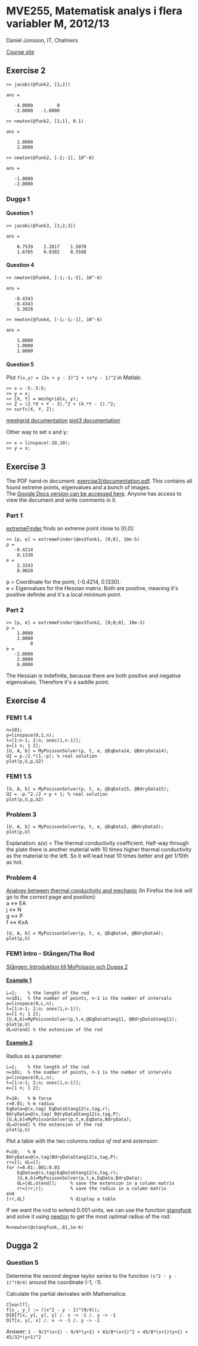 MVE255, Matematisk analys i flera variabler M, 2012/13
======================================================

Daniel Jonsson, IT, Chalmers

[Course site](http://www.math.chalmers.se/Math/Grundutb/CTH/mve255/1213/)

## Exercise 2

    >> jacobi(@funk2, [1;2])

    ans =

       -4.0000         0
       -2.0000   -1.0000

    >> newton(@funk2, [1;1], 0.1)

    ans =

        1.0000
        2.0000

    >> newton(@funk2, [-2;-1], 10^-6)

    ans =

       -1.0000
       -2.0000

### Dugga 1

#### Question 1

    >> jacobi(@funk3, [1;2;3])

    ans =

        0.7539    2.2617    1.5078
        1.6765    0.8382    0.5588

#### Question 4

    >> newton(@funk4, [-1;-1;-5], 10^-6)

    ans =

       -0.4343
       -0.4343
        5.3028

    >> newton(@funk4, [-1;-1;-1], 10^-6)

    ans =

        1.0000
        1.0000
        1.0000

#### Question 5

Plot `f(x,y) = (2x + y - 3)^2 + (x*y - 1)^2` in Matlab:

    >> x = -5:.5:5;
    >> y = x;
    >> [X, Y] = meshgrid(x, y);
    >> Z = (2.*X + Y - 3).^2 + (X.*Y - 1).^2;
    >> surfc(X, Y, Z);

[meshgrid documentation](http://www.mathworks.se/help/matlab/ref/meshgrid.html)
[plot3 documentation](http://www.mathworks.se/help/matlab/ref/plot3.html)

Other way to set x and y:

    >> x = linspace(-10,10);
    >> y = x;

## Exercise 3

The PDF hand-in document:
[exercise3/documentation.pdf](exercise3/documentation.pdf). This contains all
found extreme points, eigenvalues and a bunch of images.  
The [Google Docs version can be accessed
here](https://docs.google.com/document/d/1TpmuT33LReuyjWPvGgq1A2E5tpHZDUubNsesFsPfhVM/edit).
Anyone has access to view the document and write comments in it.

### Part 1

[extremeFinder](exercise3/extremeFinder.m) finds an extreme point close to
[0;0]:

    >> [p, e] = extremeFinder(@ex3funk1, [0;0], 10e-5)
    p =
       -0.4214
        0.1330
    e =
        2.3243
        8.9020

p = Coordinate for the point, (-0.4214, 0.1330).  
e = Eigenvalues for the Hessian matrix. Both are positive, meaning it's
positive definite and it's a local minimum point.

### Part 2

    >> [p, e] = extremeFinder(@ex3funk2, [0;0;0], 10e-5)
    p =
        1.0000
        2.0000
             0
    e =
       -2.0000
        2.0000
        6.0000

The Hessian is indefinite, because there are both positive and negative
eigenvalues. Therefore it's a saddle point.

## Exercise 4

### FEM1 1.4

    n=101;
    p=linspace(0,1,n);
    t=[1:n-1; 2:n; ones(1,n-1)];
    e=[1 n; 1 2];
    [U, A, b] = MyPoissonSolver(p, t, e, @EqData14, @BdryData14);
    U2 = p./2.*(1.-p); % real solution
    plot(p,U,p,U2)

### FEM1 1.5

    [U, A, b] = MyPoissonSolver(p, t, e, @EqData15, @BdryData15);
    U2 = -p.^2./2 + p + 1; % real solution
    plot(p,U,p,U2)

### Problem 3

    [U, A, b] = MyPoissonSolver(p, t, e, @EqData3, @BdryData3);
    plot(p,U)

Explanation: a(x) = The thermal conductivity coefficient. Half-way through the
plate there is another material with 10 times higher thermal conductivity as
the material to the left. So it will lead heat 10 times better and get 1/10th
as hot.

### Problem 4

[Analogy between thermal conductivity and
mechanic](http://www.math.chalmers.se/Math/Grundutb/CTH/mve255/1213/lectures/fem1.pdf#page=6&zoom=133,0,616)
(In Firefox the link will go to the correct page and position):  
a ↔ EA  
j ↔ N  
g ↔ P  
f ↔ KxA

    [U, A, b] = MyPoissonSolver(p, t, e, @EqData4, @BdryData4);
    plot(p,U)

### FEM1 Intro - Stången/The Rod

[Stången: Introduktion till MyPoisson och Dugga
2](http://www.math.chalmers.se/Math/Grundutb/CTH/mve255/1213/lectures/fem1-intro.pdf)

#### [Example 1](http://www.math.chalmers.se/Math/Grundutb/CTH/mve255/1213/lectures/fem1-intro.pdf#page=1&zoom=133,0,145)

    L=1;    % the length of the rod
    n=101;  % the number of points, n-1 is the number of intervals
    p=linspace(0,L,n);
    t=[1:n-1; 2:n; ones(1,n-1)];
    e=[1 n; 1 2];
    [U,A,b]=MyPoissonSolver(p,t,e,@EqDataStang11, @BdryDataStang11);
    plot(p,U)
    dL=U(end) % the extension of the rod

#### [Example 2](http://www.math.chalmers.se/Math/Grundutb/CTH/mve255/1213/lectures/fem1-intro.pdf#page=2&zoom=133,0,85)

Radius as a parameter:

    L=1;    % the length of the rod
    n=101;  % the number of points, n-1 is the number of intervals
    p=linspace(0,L,n);
    t=[1:n-1; 2:n; ones(1,n-1)];
    e=[1 n; 1 2];

    P=10;   % N force
    r=0.01; % m radius
    EqData=@(x,tag) EqDataStang12(x,tag,r);
    BdryData=@(x,tag) BdryDataStang12(x,tag,P);
    [U,A,b]=MyPoissonSolver(p,t,e,EqData,BdryData);
    dL=U(end) % the extension of the rod
    plot(p,U)

Plot a table with the two columns *radius of rod* and *extension*:

    P=10;   % N
    BdryData=@(x,tag)BdryDataStang12(x,tag,P);
    rr=[]; dL=[];
    for r=0.01:.001:0.03
        EqData=@(x,tag)EqDataStang12(x,tag,r);
        [U,A,b]=MyPoissonSolver(p,t,e,EqData,BdryData);
        dL=[dL;U(end)];     % save the extension in a column matrix
        rr=[rr;r];          % save the radius in a column matrix
    end
    [rr,dL]                 % display a table

If we want the rod to extend 0.001 units, we can use the function
[stangfunk](exercise4/stangfunk.m) and solve it using
[newton](exercise2/newton.m) to get the most optimal radius of the rod:

    R=newton(@stangfunk,.01,1e-6)

## Dugga 2

### Question 5

Determine the second degree taylor series to the function `(x^2 - y - 1)^(9/4)`
around the coordinate (-1, -1).

Calculate the partial derivates with Mathematica:

    Clear[f];
    f[x_, y_] := ((x^2 - y - 1)^(9/4));
    D[D[f[x, y], y], y] /. x -> -1 /. y -> -1
    D[f[x, y], x] /. x -> -1 /. y -> -1

Answer: `1 - 9/2*(x+1) - 9/4*(y+1) + 63/8*(x+1)^2 + 45/8*(x+1)(y+1) +
45/32*(y+1)^2`
